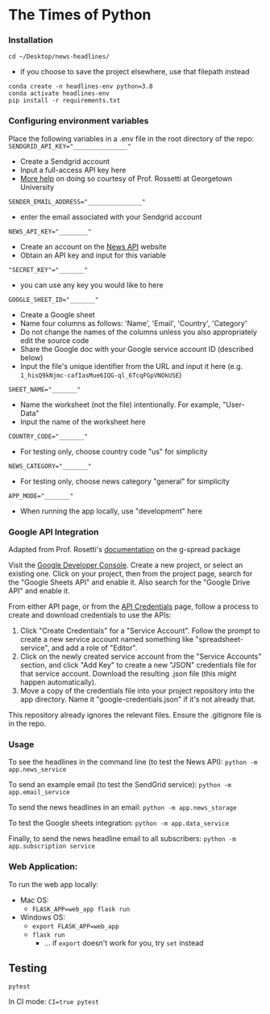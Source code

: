 # The Times of Python

### Installation

```cd ~/Desktop/news-headlines/```
- if you choose to save the project elsewhere, use that filepath instead
```
conda create -n headlines-env python=3.8
conda activate headlines-env
pip install -r requirements.txt
```

### Configuring environment variables

Place the following variables in a .env file in the root directory of the repo:
```SENDGRID_API_KEY="_______________"```
- Create a Sendgrid account
- Input a full-access API key here
- [More help](https://github.com/prof-rossetti/intro-to-python/blob/main/notes/python/packages/sendgrid.md) on doing so courtesy of Prof. Rossetti at Georgetown University

```SENDER_EMAIL_ADDRESS="_______________"```
- enter the email associated with your Sendgrid account

```NEWS_API_KEY="________"```
- Create an account on the [News API](https://newsapi.org) website
- Obtain an API key and input for this variable

```"SECRET_KEY"="_______"```
- you can use any key you would like to here

```GOOGLE_SHEET_ID="_______"```
- Create a Google sheet
- Name four columns as follows: 'Name', 'Email', 'Country', 'Category'
- Do not change the names of the columns unless you also appropriately edit the source code
- Share the Google doc with your Google service account ID (described below)
- Input the file's unique identifier from the URL and input it here (e.g. ```1_hisQ9kNjmc-cafIasMue6IQG-ql_6TcqFGpVNOkUSE```)

```SHEET_NAME="_______"```
- Name the worksheet (not the file) intentionally. For example, "User-Data"
- Input the name of the worksheet here

```COUNTRY_CODE="_______"```
- For testing only, choose country code "us" for simplicity

```NEWS_CATEGORY="_______"```
- For testing only, choose news category "general" for simplicity

```APP_MODE="_______"```
- When running the app locally, use "development" here

### Google API Integration

Adapted from Prof. Rosetti's [documentation](https://github.com/prof-rossetti/intro-to-python/blob/main/notes/python/packages/gspread.md) on the g-spread package

Visit the [Google Developer Console](https://console.developers.google.com/cloud-resource-manager). Create a new project, or select an existing one. Click on your project, then from the project page, search for the "Google Sheets API" and enable it. Also search for the "Google Drive API" and enable it.

From either API page, or from the [API Credentials](https://console.developers.google.com/apis/credentials) page, follow a process to create and download credentials to use the APIs:
  1. Click "Create Credentials" for a "Service Account". Follow the prompt to create a new service account named something like "spreadsheet-service", and add a role of "Editor".
  2. Click on the newly created service account from the "Service Accounts" section, and click "Add Key" to create a new "JSON" credentials file for that service account. Download the resulting .json file (this might happen automatically).
  3. Move a copy of the credentials file into your project repository into the app directory. Name it "google-credentials.json" if it's not already that. 

This repository already ignores the relevant files. Ensure the .gitignore file is in the repo.

### Usage

To see the headlines in the command line (to test the News API):
```python -m app.news_service```

To send an example email (to test the SendGrid service):
```python -m app.email_service```

To send the news headlines in an email:
```python -m app.news_storage```

To test the Google sheets integration:
```python -m app.data_service```

Finally, to send the news headline email to all subscribers:
```python -m app.subscription service```

### Web Application: 

To run the web app locally:

- Mac OS:
  - ```FLASK_APP=web_app flask run```
- Windows OS:
  - ```export FLASK_APP=web_app```
  - ```flask run```
    - ... if `export` doesn't work for you, try `set` instead

## Testing
```pytest```

In CI mode:
```CI=true pytest```

